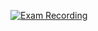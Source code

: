 [![Exam Recording](https://user-images.githubusercontent.com/53647802/194821376-f95fd75a-4ff5-4b2b-895e-b84fd253c9d6.png)](https://drive.google.com/file/d/1VugLrw8I5FyfFqFI1IgaJ6LPKF3Zj1_p/view?usp=sharing)
